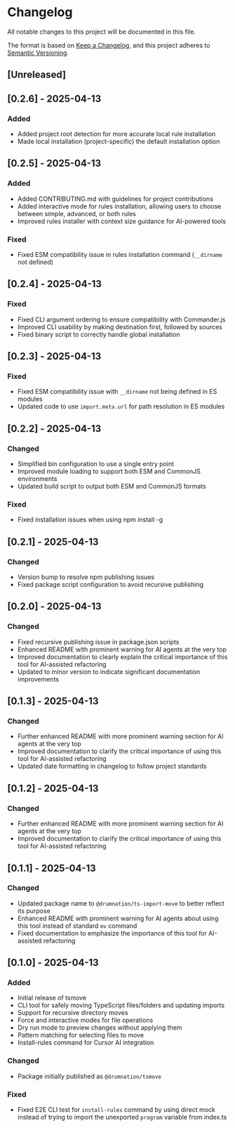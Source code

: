 # Changelog

All notable changes to this project will be documented in this file.

The format is based on [Keep a Changelog](https://keepachangelog.com/en/1.0.0/),
and this project adheres to [Semantic Versioning](https://semver.org/spec/v2.0.0.html).

## [Unreleased]

## [0.2.6] - 2025-04-13

### Added
- Added project root detection for more accurate local rule installation
- Made local installation (project-specific) the default installation option

## [0.2.5] - 2025-04-13

### Added
- Added CONTRIBUTING.md with guidelines for project contributions
- Added interactive mode for rules installation, allowing users to choose between simple, advanced, or both rules
- Improved rules installer with context size guidance for AI-powered tools

### Fixed
- Fixed ESM compatibility issue in rules installation command (`__dirname` not defined)

## [0.2.4] - 2025-04-13

### Fixed
- Fixed CLI argument ordering to ensure compatibility with Commander.js
- Improved CLI usability by making destination first, followed by sources
- Fixed binary script to correctly handle global installation

## [0.2.3] - 2025-04-13

### Fixed
- Fixed ESM compatibility issue with `__dirname` not being defined in ES modules
- Updated code to use `import.meta.url` for path resolution in ES modules

## [0.2.2] - 2025-04-13

### Changed
- Simplified bin configuration to use a single entry point
- Improved module loading to support both ESM and CommonJS environments
- Updated build script to output both ESM and CommonJS formats

### Fixed
- Fixed installation issues when using npm install -g

## [0.2.1] - 2025-04-13

### Changed
- Version bump to resolve npm publishing issues
- Fixed package script configuration to avoid recursive publishing

## [0.2.0] - 2025-04-13

### Changed
- Fixed recursive publishing issue in package.json scripts
- Enhanced README with prominent warning for AI agents at the very top
- Improved documentation to clearly explain the critical importance of this tool for AI-assisted refactoring
- Updated to minor version to indicate significant documentation improvements

## [0.1.3] - 2025-04-13

### Changed

- Further enhanced README with more prominent warning section for AI agents at the very top
- Improved documentation to clarify the critical importance of using this tool for AI-assisted refactoring
- Updated date formatting in changelog to follow project standards

## [0.1.2] - 2025-04-13

### Changed

- Further enhanced README with more prominent warning section for AI agents at the very top
- Improved documentation to clarify the critical importance of using this tool for AI-assisted refactoring

## [0.1.1] - 2025-04-13

### Changed

- Updated package name to `@drumnation/ts-import-move` to better reflect its purpose
- Enhanced README with prominent warning for AI agents about using this tool instead of standard `mv` command
- Fixed documentation to emphasize the importance of this tool for AI-assisted refactoring

## [0.1.0] - 2025-04-13

### Added

- Initial release of tsmove
- CLI tool for safely moving TypeScript files/folders and updating imports
- Support for recursive directory moves
- Force and interactive modes for file operations
- Dry run mode to preview changes without applying them
- Pattern matching for selecting files to move
- Install-rules command for Cursor AI integration

### Changed

- Package initially published as `@drumnation/tsmove`

### Fixed

- Fixed E2E CLI test for `install-rules` command by using direct mock instead of trying to import the unexported `program` variable from index.ts
